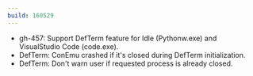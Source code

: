 ```yaml
---
build: 160529
---
```


* gh-457: Support DefTerm feature for Idle (Pythonw.exe) and VisualStudio Code (code.exe).
* DefTerm: ConEmu crashed if it's closed during DefTerm initialization.
* DefTerm: Don't warn user if requested process is already closed.
